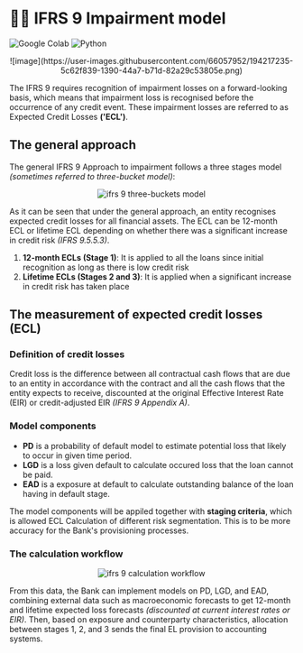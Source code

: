 # ✍🏻 IFRS 9 Impairment model 
![Google Colab](https://img.shields.io/badge/Editor-Google%20Colab-brightgreen)
![Python](https://img.shields.io/badge/Code-Python-blue)

<center>
![image](https://user-images.githubusercontent.com/66057952/194217235-5c62f839-1390-44a7-b71d-82a29c53805e.png)
</center>

The IFRS 9 requires recognition of impairment losses on a forward-looking basis, which means that impairment loss is recognised before the occurrence of any credit event. These impairment losses are referred to as Expected Credit Losses **('ECL')**.

## The general approach
The general IFRS 9 Approach to impairment follows a three stages model _(sometimes referred to three-bucket model)_:

<p align="center">
  <img src="https://www.bankinghub.eu/wp-content/uploads/sites/2/2014/10/IFRS-9-english_2.png" alt="ifrs 9 three-buckets model"/>
</p>

As it can be seen that under the general approach, an entity recognises expected credit losses for all financial assets. The ECL can be 12-month ECL or lifetime ECL depending on whether there was a significant increase in credit risk _(IFRS 9.5.5.3)_.
1. **12-month ECLs (Stage 1)**: It is applied to all the loans since initial recognition as long as there is low credit risk
2. **Lifetime ECLs (Stages 2 and 3)**: It is applied when a significant increase in credit risk has taken place

## The measurement of expected credit losses (ECL)
### Definition of credit losses
Credit loss is the difference between all contractual cash flows that are due to an entity in accordance with the contract and all the cash flows that the entity expects to receive, discounted at the original Effective Interest Rate (EIR) or credit-adjusted EIR _(IFRS 9 Appendix A)_.

### Model components
* **PD** is a probability of default model to estimate potential loss that likely to occur in given time period.
* **LGD** is a loss given default to calculate occured loss that the loan cannot be paid.
* **EAD** is a exposure at default to calculate outstanding balance of the loan having in default stage.

The model components will be appiled together with **staging criteria**, which is allowed ECL Calculation of different risk segmentation. This is to be more accuracy for the Bank's provisioning processes.

### The calculation workflow

<p align="center">
  <img src="https://www.moodysanalytics.com/-/media/web-assets/publications/risk-perspectives/edition-images/v-data-management/articles/2-4-ifrs-9-expected-loss-impairment-model/fig-2-ifrs-9-workflow.png?modified=20150515184530" alt="ifrs 9 calculation workflow"/>
</p>

From this data, the Bank can implement models on PD, LGD, and EAD, combining external data such as macroeconomic forecasts to get 12-month and lifetime expected loss forecasts _(discounted at current interest rates or EIR)_. Then, based on exposure and counterparty characteristics, allocation between stages 1, 2, and 3 sends the final EL provision to accounting systems.
